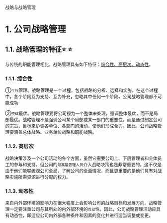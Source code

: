 战略与战略管理

# 1. 公司战略管理

## 1.1. 战略管理的特征:star: :star: 

与传统的职能管理相比，战略管理具有如下特征：[综合性、高层次、动态性](../../../../CPA6in1/CPA6in1/6战略/战略管理.特征.md)。

### 1.1.1. 综合性

①`全程`管理。战略管理是一个过程，包括战略的分析、选择和实施。在这个过程中，各个阶段互为支持、互为补充，忽略其中任何一个阶段，公司战略管理都不可能成功

②`整体`最优。战略管理要将公司视为一个整体来处理，强调整体最优，而不是局部最优。战略管理不是强调公司某个局部或某一部门的重要性，而是通过制定公司的宗旨、目标来协调各单位、各部门的活动，使他们形成合力。因此，公司战略管理要涵盖总体战略、业务单位战略和职能战略。

### 1.1.2. 高层次

战略决策涉及一个公司活动的各个方面，虽然它需要公司上、下层管理者和全体员工的参与和支持，但公司的`最高层管理人员`介入战略决策也是非常重要的。这不仅是由于他们能够统观公司全局，了解公司的全面情况，而且更重要的是他们具有对战略实施所需资源进行分配的权力。

### 1.1.3. 动态性

来自内外部环境的影响力在很大程度上会影响公司的战略目标和发展方向。战略管理一定要注重公司与其所处的内外部环境的`互动`性。因此，公司战略管理活动应具有动态性，即适应公司内外部各种条件和因素的变化并进行适当调整或变更。
